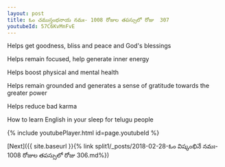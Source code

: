 ```yaml
---
layout: post
title: ఓం చముస్తంభనాయ నమః- 1008 రోజుల తపస్సులో రోజు  307
youtubeId: 57C6KvMnFvE
---
```

 
 
Helps get goodness, bliss and peace and God's blessings
 
Helps remain focused, help generate inner energy 
 
Helps boost physical and mental health 
 
Helps remain grounded and generates a sense of gratitude towards the greater power 
 
Helps reduce bad karma
 
How to learn English in your sleep for telugu people
 
 
 
 


{% include youtubePlayer.html id=page.youtubeId %}
 
[Next]({{ site.baseurl }}{% link split1/_posts/2018-02-28-ఓం విష్కంభినే నమః- 1008 రోజుల తపస్సులో రోజు  306.md%})
 
